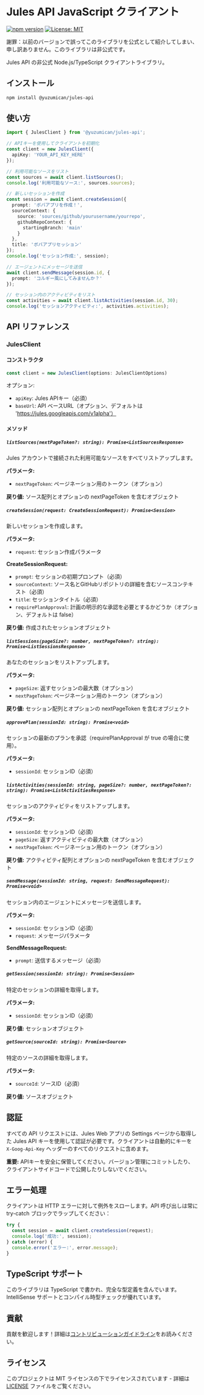 # Jules API JavaScript クライアント

[![npm version](https://badge.fury.io/js/%40jules-ai%2Fjules-api.svg)](https://badge.fury.io/js/%40jules-ai%2Fjules-api)
[![License: MIT](https://img.shields.io/badge/License-MIT-yellow.svg)](https://opensource.org/licenses/MIT)

謝罪：以前のバージョンで誤ってこのライブラリを公式として紹介してしまい、申し訳ありません。このライブラリは非公式です。

Jules API の非公式 Node.js/TypeScript クライアントライブラリ。

## インストール

```bash
npm install @yuzumican/jules-api
```

## 使い方

```typescript
import { JulesClient } from '@yuzumican/jules-api';

// APIキーを使用してクライアントを初期化
const client = new JulesClient({
  apiKey: 'YOUR_API_KEY_HERE'
});

// 利用可能なソースをリスト
const sources = await client.listSources();
console.log('利用可能なソース:', sources.sources);

// 新しいセッションを作成
const session = await client.createSession({
  prompt: 'ボバアプリを作成！',
  sourceContext: {
    source: 'sources/github/yourusername/yourrepo',
    githubRepoContext: {
      startingBranch: 'main'
    }
  },
  title: 'ボバアプリセッション'
});
console.log('セッション作成:', session);

// エージェントにメッセージを送信
await client.sendMessage(session.id, {
  prompt: 'コルギー風にしてみませんか？'
});

// セッション内のアクティビティをリスト
const activities = await client.listActivities(session.id, 30);
console.log('セッションアクティビティ:', activities.activities);
```

## API リファレンス

### JulesClient

#### コンストラクタ

```typescript
const client = new JulesClient(options: JulesClientOptions)
```

オプション:
- `apiKey`: Jules APIキー（必須）
- `baseUrl`: API ベースURL（オプション、デフォルトは 'https://jules.googleapis.com/v1alpha'）

#### メソッド

##### `listSources(nextPageToken?: string): Promise<ListSourcesResponse>`

Jules アカウントで接続された利用可能なソースをすべてリストアップします。

**パラメータ:**
- `nextPageToken`: ページネーション用のトークン（オプション）

**戻り値:** ソース配列とオプションの nextPageToken を含むオブジェクト

##### `createSession(request: CreateSessionRequest): Promise<Session>`

新しいセッションを作成します。

**パラメータ:**
- `request`: セッション作成パラメータ

**CreateSessionRequest:**
- `prompt`: セッションの初期プロンプト（必須）
- `sourceContext`: ソース名とGitHubリポジトリの詳細を含むソースコンテキスト（必須）
- `title`: セッションタイトル（必須）
- `requirePlanApproval`: 計画の明示的な承認を必要とするかどうか（オプション、デフォルトは false）

**戻り値:** 作成されたセッションオブジェクト

##### `listSessions(pageSize?: number, nextPageToken?: string): Promise<ListSessionsResponse>`

あなたのセッションをリストアップします。

**パラメータ:**
- `pageSize`: 返すセッションの最大数（オプション）
- `nextPageToken`: ページネーション用のトークン（オプション）

**戻り値:** セッション配列とオプションの nextPageToken を含むオブジェクト

##### `approvePlan(sessionId: string): Promise<void>`

セッションの最新のプランを承認（requirePlanApproval が true の場合に使用）。

**パラメータ:**
- `sessionId`: セッションID（必須）

##### `listActivities(sessionId: string, pageSize?: number, nextPageToken?: string): Promise<ListActivitiesResponse>`

セッションのアクティビティをリストアップします。

**パラメータ:**
- `sessionId`: セッションID（必須）
- `pageSize`: 返すアクティビティの最大数（オプション）
- `nextPageToken`: ページネーション用のトークン（オプション）

**戻り値:** アクティビティ配列とオプションの nextPageToken を含むオブジェクト

##### `sendMessage(sessionId: string, request: SendMessageRequest): Promise<void>`

セッション内のエージェントにメッセージを送信します。

**パラメータ:**
- `sessionId`: セッションID（必須）
- `request`: メッセージパラメータ

**SendMessageRequest:**
- `prompt`: 送信するメッセージ（必須）

##### `getSession(sessionId: string): Promise<Session>`

特定のセッションの詳細を取得します。

**パラメータ:**
- `sessionId`: セッションID（必須）

**戻り値:** セッションオブジェクト

##### `getSource(sourceId: string): Promise<Source>`

特定のソースの詳細を取得します。

**パラメータ:**
- `sourceId`: ソースID（必須）

**戻り値:** ソースオブジェクト

## 認証

すべての API リクエストには、Jules Web アプリの Settings ページから取得した Jules API キーを使用して認証が必要です。クライアントは自動的にキーを `X-Goog-Api-Key` ヘッダーのすべてのリクエストに含めます。

**重要:** APIキーを安全に保管してください。バージョン管理にコミットしたり、クライアントサイドコードで公開したりしないでください。

## エラー処理

クライアントは HTTP エラーに対して例外をスローします。API 呼び出しは常に try-catch ブロックでラップしてください：

```typescript
try {
  const session = await client.createSession(request);
  console.log('成功:', session);
} catch (error) {
  console.error('エラー:', error.message);
}
```

## TypeScript サポート

このライブラリは TypeScript で書かれ、完全な型定義を含んでいます。IntelliSense サポートとコンパイル時型チェックが優れています。

## 貢献

貢献を歓迎します！詳細は[コントリビューションガイドライン](../CONTRIBUTING.md)をお読みください。

## ライセンス

このプロジェクトは MIT ライセンスの下でライセンスされています - 詳細は[LICENSE](../LICENSE) ファイルをご覧ください。
